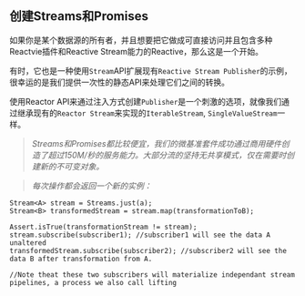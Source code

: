 
## 创建Streams和Promises

如果你是某个数据源的所有者，并且想要把它做成可直接访问并且包含多种Reactvie插件和Reactive Stream能力的Reactive，那么这是一个开始。

有时，它也是一种使用`Stream`API扩展现有`Reactive Stream Publisher`的示例，很幸运的是我们提供一次性的静态API来处理它们之间的转换。

使用Reactor API来通过注入方式创建`Publisher`是一个刺激的选项，就像我们通过继承现有的`Reactor Stream`来实现的`IterableStream`, `SingleValueStream`一样。

> *Streams和Promises都比较便宜，我们的微基准套件成功通过商用硬件创造了超过150M/秒的服务能力。大部分流的坚持无共享模式，仅在需要时创建新的不可变对象。*

> *每次操作都会返回一个新的实例：*

```
Stream<A> stream = Streams.just(a);
Stream<B> transformedStream = stream.map(transformationToB);

Assert.isTrue(transformationStream != stream);
stream.subscribe(subscriber1); //subscriber1 will see the data A unaltered
transformedStream.subscribe(subscriber2); //subscriber2 will see the data B after transformation from A.

//Note theat these two subscribers will materialize independant stream pipelines, a process we also call lifting
```
